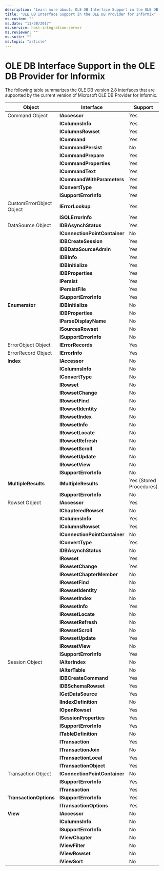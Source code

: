 ```yaml
---
description: "Learn more about: OLE DB Interface Support in the OLE DB Provider for Informix"
title: "OLE DB Interface Support in the OLE DB Provider for Informix"
ms.custom: ""
ms.date: "11/30/2017"
ms.service: host-integration-server
ms.reviewer: ""
ms.suite: ""
ms.topic: "article"
---
```

# OLE DB Interface Support in the OLE DB Provider for Informix
The following table summarizes the OLE DB version 2.8 interfaces that are supported by the current version of Microsoft OLE DB Provider for Informix.  
  
|Object|Interface|Support|  
|------------|---------------|-------------|  
|Command Object|**IAccessor**|Yes|  
||**IColumnsInfo**|Yes|  
||**IColumnsRowset**|Yes|  
||**ICommand**|Yes|  
||**ICommandPersist**|No|  
||**ICommandPrepare**|Yes|  
||**ICommandProperties**|Yes|  
||**ICommandText**|Yes|  
||**ICommandWithParameters**|Yes|  
||**IConvertType**|Yes|  
||**ISupportErrorInfo**|Yes|  
|CustomErrorObject Object|**IErrorLookup**|Yes|  
||**ISQLErrorInfo**|Yes|  
|DataSource Object|**IDBAsynchStatus**|Yes|  
||**IConnectionPointContainer**|No|  
||**IDBCreateSession**|Yes|  
||**IDBDataSourceAdmin**|Yes|  
||**IDBInfo**|Yes|  
||**IDBInitialize**|Yes|  
||**IDBProperties**|Yes|  
||**IPersist**|Yes|  
||**IPersistFile**|Yes|  
||**ISupportErrorInfo**|Yes|  
|**Enumerator**|**IDBInitialize**|No|  
||**IDBProperties**|No|  
||**IParseDisplayName**|No|  
||**ISourcesRowset**|No|  
||**ISupportErrorInfo**|No|  
|ErrorObject Object|**IErrorRecords**|Yes|  
|ErrorRecord Object|**IErrorInfo**|Yes|  
|**Index**|**IAccessor**|No|  
||**IColumnsInfo**|No|  
||**IConvertType**|No|  
||**IRowset**|No|  
||**IRowsetChange**|No|  
||**IRowsetFind**|No|  
||**IRowsetIdentity**|No|  
||**IRowsetIndex**|No|  
||**IRowsetInfo**|No|  
||**IRowsetLocate**|No|  
||**IRowsetRefresh**|No|  
||**IRowsetScroll**|No|  
||**IRowsetUpdate**|No|  
||**IRowsetView**|No|  
||**ISupportErrorInfo**|No|  
|**MultipleResults**|**IMultipleResults**|Yes (Stored Procedures)|  
||**ISupportErrorInfo**|No|  
|Rowset Object|**IAccessor**|Yes|  
||**IChapteredRowset**|No|  
||**IColumnsInfo**|Yes|  
||**IColumnsRowset**|Yes|  
||**IConnectionPointContainer**|No|  
||**IConvertType**|Yes|  
||**IDBAsynchStatus**|No|  
||**IRowset**|Yes|  
||**IRowsetChange**|Yes|  
||**IRowsetChapterMember**|No|  
||**IRowsetFind**|No|  
||**IRowsetIdentity**|No|  
||**IRowsetIndex**|No|  
||**IRowsetInfo**|Yes|  
||**IRowsetLocate**|No|  
||**IRowsetRefresh**|No|  
||**IRowsetScroll**|No|  
||**IRowsetUpdate**|Yes|  
||**IRowsetView**|No|  
||**ISupportErrorInfo**|Yes|  
|Session Object|**IAlterIndex**|No|  
||**IAlterTable**|No|  
||**IDBCreateCommand**|Yes|  
||**IDBSchemaRowset**|Yes|  
||**IGetDataSource**|Yes|  
||**IIndexDefinition**|No|  
||**IOpenRowset**|Yes|  
||**ISessionProperties**|Yes|  
||**ISupportErrorInfo**|Yes|  
||**ITableDefinition**|No|  
||**ITransaction**|Yes|  
||**ITransactionJoin**|No|  
||**ITransactionLocal**|Yes|  
||**ITransactionObject**|Yes|  
|Transaction Object|**IConnectionPointContainer**|No|  
||**ISupportErrorInfo**|Yes|  
||**ITransaction**|Yes|  
|**TransactionOptions**|**ISupportErrorInfo**|Yes|  
||**ITransactionOptions**|Yes|  
|**View**|**IAccessor**|No|  
||**IColumnsInfo**|No|  
||**ISupportErrorInfo**|No|  
||**IViewChapter**|No|  
||**IViewFilter**|No|  
||**IViewRowset**|No|  
||**IViewSort**|No|
